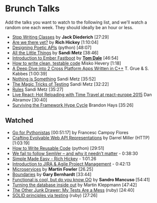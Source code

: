 # Brunch Talks

Add the talks you want to watch to the following list, and we'll watch a random one each week. They should ideally be an hour or less. 

* [Stop Writing Classes](http://pyvideo.org/video/880/stop-writing-classes) by **Jack Diederich** [27:29]
* [Are we there yet?](http://www.infoq.com/presentations/Are-We-There-Yet-Rich-Hickey) by **Rich Hickey** [1:10:04]
* [Designing Poetic APIs](https://www.youtube.com/watch?v=JQYnFyG7A8c) (python) [48:07]
* [All the Little Things](https://youtu.be/8bZh5LMaSmE) by **Sandi Metz** [38:46]
* [Introduction to Ember Fastboot](https://vimeo.com/157688134) by [**Tom Dale**](https://twitter.com/tomdale) [46:54]
* [How to write clean, testable code](http://youtu.be/XcT4yYu_TTs) Misko Hevery [1:18]
* [A Deep Dive into 2 Cross Platform Apps Written in C++](https://www.youtube.com/watch?v=5AZMEm3rZ2Y) T. Grue & S. Kabbes [1:00:39]
* [Nothing is Something](https://www.youtube.com/watch?v=OMPfEXIlTVE) Sandi Metz [35:52]
* [The Magic Tricks of Testing](https://www.youtube.com/watch?v=URSWYvyc42M) Sandi Metz [32:22]
* [Rules](https://www.youtube.com/watch?v=npOGOmkxuio) Sandi Metz [35:27]
* [Live React: Hot Reloading with Time Travel at react-europe 2015](https://www.youtube.com/watch?v=xsSnOQynTHs) Dan Abramov [30:40]
* [Surviving the Framework Hype Cycle](https://www.youtube.com/watch?v=9zc4DSTRGeM) Brandon Hays [35:26]

## Watched

* [Go for Pythonistas](https://www.youtube.com/watch?v=elu0VpLzJL8) [00:51:17] by Francesc Campoy Flores
* [Crafting Evolvable Web API Representations](https://vimeo.com/131643022) by Darrel Miller (HTTP) [1:03:19]
* [How to Write Reusable Code](https://www.youtube.com/watch?v=r9cnHO15YgU) (python) [29:51]
* [We fail to follow SemVer – and why it needn’t matter](https://www.youtube.com/watch?v=tc2UgG5L7WM) - 0:38:30
* [Simple Made Easy - Rich Hickey](http://www.infoq.com/presentations/Simple-Made-Easy) - 1:01.26
* [Introduction to JIRA & Agile Project Management](https://www.youtube.com/watch?v=NrHpXvDXVrw) - 0:42:13
* [Microservices](https://www.youtube.com/watch?v=wgdBVIX9ifA) by **Martin Fowler** [26.25]
* [Boundaries](https://www.destroyallsoftware.com/talks/boundaries) by **Gary Bernhardt** [33:44]
* [Functional is cool, but do you know OO](http://www.parleys.com/play/51aa0172e4b01033a7e4b67a/) by **Sandro Mancuso** [54:41]
* [Turning the database inside out](https://www.youtube.com/watch?v=fU9hR3kiOK0) by Martin Kleppmann [47:42]
* [The Other Junk Drawer: My Tests Are a Mess](http://www.confreaks.tv/videos/mwrc2014-the-other-junk-drawer-my-tests-are-a-mess) (ruby) [24:40]
* [SOLID principles via testing](http://www.confreaks.tv/videos/larubyconf2014-solid-principles-through-tests) (ruby) [27:26]
